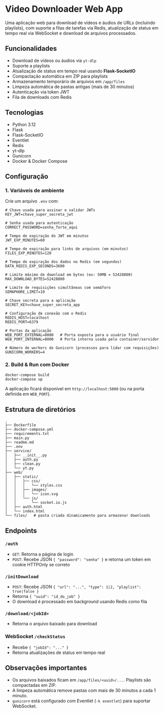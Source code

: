# Video Downloader Web App

Uma aplicação web para download de vídeos e áudios de URLs (incluindo playlists), com suporte a filas de tarefas via Redis, atualização de status em tempo real via WebSocket e download de arquivos processados.

## Funcionalidades

- Download de vídeos ou áudios via `yt-dlp`
- Suporte a playlists
- Atualização de status em tempo real usando **Flask-SocketIO**
- Compactação automática em ZIP para playlists
- Armazenamento temporário de arquivos em `/app/files`
- Limpeza automática de pastas antigas (mais de 30 minutos)
- Autenticação via token JWT
- Fila de downloads com Redis

## Tecnologias

- Python 3.12
- Flask
- Flask-SocketIO
- Eventlet
- Redis
- yt-dlp
- Gunicorn
- Docker & Docker Compose

## Configuração

### 1. Variáveis de ambiente

Crie um arquivo `.env` com:

```dotenv
# Chave usada para assinar e validar JWTs
KEY_JWT=chave_super_secreta_jwt

# Senha usada para autenticação
CORRECT_PASSWORD=senha_forte_aqui

# Tempo de expiração do JWT em minutos
JWT_EXP_MINUTES=60

# Tempo de expiração para links de arquivos (em minutos)
FILES_EXP_MINUTES=120

# Tempo de expiração dos dados no Redis (em segundos)
DATA_REDIS_EXP_SECONDS=3600

# Limite máximo de download em bytes (ex: 50MB = 52428800)
MAX_DOWNLOAD_BYTES=52428800

# Limite de requisições simultâneas com semáforo
SEMAPHORE_LIMIT=10

# Chave secreta para a aplicação
SECRET_KEY=chave_super_secreta_app

# Configuração de conexão com o Redis
REDIS_HOST=localhost
REDIS_PORT=6379

# Portas da aplicação
WEB_PORT_EXTERNAL=8080   # Porta exposta para o usuário final
WEB_PORT_INTERNAL=8000   # Porta interna usada pelo container/servidor

# Número de workers do Gunicorn (processos para lidar com requisições)
GUNICORN_WORKERS=4
````

### 2. Build & Run com Docker

```bash
docker-compose build
docker-compose up
```

A aplicação ficará disponível em `http://localhost:5000` (ou na porta definida em `WEB_PORT`).

## Estrutura de diretórios

```
.
├── Dockerfile
├── docker-compose.yml
├── requirements.txt
├── main.py
├── readme.md
├── .env
├── service/
│   ├── __init__.py
│   ├── auth.py
│   ├── clean.py
│   └── yt.py
├── web/
│   ├── static/
│   │   ├── css/
│   │   │   └── styles.css
│   │   ├── images/
│   │   │   └── icon.svg
│   │   └── js/
│   │       └── socket.io.js
│   ├── auth.html
│   └── index.html
└── files/   # pasta criada dinamicamente para armazenar downloads

```

## Endpoints

### `/auth`

* `GET`: Retorna a página de login
* `POST`: Recebe JSON `{ "password": "senha" }` e retorna um token em cookie HTTPOnly se correto

### `/initDownload`

* `POST`: Recebe JSON `{ "url": "...", "type": 1|2, "playlist": true|false }`
* Retorna `{ "uuid": "id_do_job" }`
* O download é processado em background usando Redis como fila

### `/download/<jobId>`

* Retorna o arquivo baixado para download

### WebSocket `/checkStatus`

* Recebe `{ "jobId": "..." }`
* Retorna atualizações de status em tempo real

## Observações importantes

* Os arquivos baixados ficam em `/app/files/<uuid>/...`. Playlists são compactadas em ZIP.
* A limpeza automática remove pastas com mais de 30 minutos a cada 1 minuto.
* `gunicorn` está configurado com Eventlet (`-k eventlet`) para suportar WebSocket.
